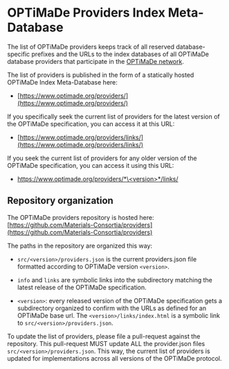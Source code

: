 # OPTiMaDe Providers Index Meta-Database

The list of OPTiMaDe providers keeps track of all reserved database-specific prefixes and the URLs to the index databases of all OPTiMaDe database providers that participate in the [OPTiMaDe network](https://www.optimade.org/).

The list of providers is published in the form of a statically hosted OPTiMaDe Index Meta-Database here:

- [https://www.optimade.org/providers/](https://www.optimade.org/providers/)

If you specifically seek the current list of providers for the latest version of the OPTiMaDe specification, you can access it at this URL:

- [https://www.optimade.org/providers/links/](https://www.optimade.org/providers/links/)

If you seek the current list of providers for any older version of the OPTiMaDe specification, you can access it using this URL:

- [https://www.optimade.org/providers/*\<version\>*/links/](https://www.optimade.org/providers/\<version\>/links/)


## Repository organization

The OPTiMaDe providers repository is hosted here: [https://github.com/Materials-Consortia/providers](https://github.com/Materials-Consortia/providers)

The paths in the repository are organized this way:

- `src/<version>/providers.json` is the current providers.json file formatted according to OPTiMaDe version `<version>`.

- `info` and `links` are symbolic links into the subdirectory matching the latest release of the OPTiMaDe specification.

- `<version>`: every released version of the OPTiMaDe specification gets a subdirectory organized to confirm with the URLs as defined for an OPTiMaDe base url. The `<version>/links/index.html` is a symbolic link to `src/<version>/providers.json`.

To update the list of providers, please file a pull-request against the repository.
This pull-request MUST update ALL the provider.json files `src/<version>/providers.json`.
This way, the current list of providers is updated for implementations across all versions of the OPTiMaDe protocol.
